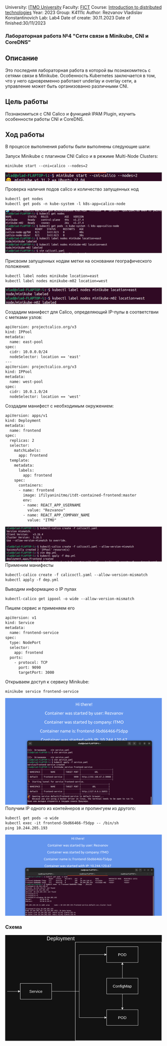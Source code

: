 University: [ITMO University](https://itmo.ru/ru/)
Faculty: [FICT](https://fict.itmo.ru)
Course: [Introduction to distributed technologies](https://github.com/itmo-ict-faculty/introduction-to-distributed-technologies)
Year: 2023
Group: K4111c
Author: Rezvanov Vladislav Konstantinovich
Lab: Lab4
Date of create: 30.11.2023
Date of finished:30/11/2023

### Лабораторная работа №4 "Сети связи в Minikube, CNI и CoreDNS"

## Описание
Это последняя лабораторная работа в которой вы познакомитесь с сетями связи в Minikube. Особенность Kubernetes заключается в том, что у него одновременно работают underlay и overlay сети, а управление может быть организованно различными CNI.

## Цель работы
Познакомиться с CNI Calico и функцией IPAM Plugin, изучить особенности работы CNI и CoreDNS.

## Ход работы
В процессе выполнения работы были выполнены следующие шаги:

Запуск Minikube с плагином CNI Calico и в режиме Multi-Node Clusters:

```
minikube start --cni=calico --nodes=2
```
![img1](https://github.com/ItsEND/2023-introduction_to_distributed_technologies-K4111c-Rezvanov_V_K/blob/bb5492c96f446decc821b23612de15556a62e896/Lab4/Images/1.png)

Проверка наличия подов calico и количество запущенных нод
```
kubectl get nodes
kubectl get pods -n kube-system -l k8s-app=calico-node
```
![img2](https://github.com/ItsEND/2023-introduction_to_distributed_technologies-K4111c-Rezvanov_V_K/blob/bb5492c96f446decc821b23612de15556a62e896/Lab4/Images/2.png)

Присвоим запущенных нодам метки на основании географического положения:
```
kubectl label nodes minikube location=east
kubectl label nodes minikube-m02 location=west
```
![img3](https://github.com/ItsEND/2023-introduction_to_distributed_technologies-K4111c-Rezvanov_V_K/blob/563541c67abf2aa7eb35ff38ba8e08a24ad805b2/Lab4/Images/%D0%A1%D0%BD%D0%B8%D0%BC%D0%BE%D0%BA%20%D1%8D%D0%BA%D1%80%D0%B0%D0%BD%D0%B0%20%D0%BE%D1%82%202023-11-30%2017-32-08.png)

Создадим манифест для Calico, определяющий IP-пулы в соответствии с метками узлов:
```
apiVersion: projectcalico.org/v3
kind: IPPool
metadata:
  name: east-pool
spec:
  cidr: 10.0.0.0/24
  nodeSelector: location == 'east'
---
apiVersion: projectcalico.org/v3
kind: IPPool
metadata:
  name: west-pool
spec:
  cidr: 10.0.1.0/24
  nodeSelector: location == 'west'
```
Создадим манифест с необходимым окружением:
```
apiVersion: apps/v1
kind: Deployment
metadata:
  name: frontend
spec:
  replicas: 2
  selector:
    matchLabels:
      app: frontend
  template:
    metadata:
      labels:
        app: frontend
    spec:
      containers:
      - name: frontend
        image: ifilyaninitmo/itdt-contained-frontend:master
        env:
        - name: REACT_APP_USERNAME
          value: "Rezvanov"
        - name: REACT_APP_COMPANY_NAME
          value: "ITMO"
```
![img4](https://github.com/ItsEND/2023-introduction_to_distributed_technologies-K4111c-Rezvanov_V_K/blob/c0feacfb8892dffe114b8a8368d190590d459c16/Lab4/Images/3.png)
Применим манифесты
```
kubectl-calico create -f calicoctl.yaml --allow-version-mismatch
kubectl apply -f dep.yml
```
Выводим информацию о IP пулах
```
kubectl-calico get ippool -o wide --allow-version-mismatch
```
Пишем сервис и применяем его
```
apiVersion: v1
kind: Service
metadata:
  name: frontend-service
spec:
  type: NodePort
  selector:
    app: frontend
  ports:
    - protocol: TCP
      port: 9090
      targetPort: 3000
```
Открываем доступ к сервису Minikube: 
```
minikube service frontend-service
```
![img5](https://github.com/ItsEND/2023-introduction_to_distributed_technologies-K4111c-Rezvanov_V_K/blob/c0feacfb8892dffe114b8a8368d190590d459c16/Lab4/Images/6.1.png)
Получим IP одного из контейнеров и пропингуем из другого:
```
kubectl get pods -o wide
kubectl exec -it frontend-5bd66466-f5dpp -- /bin/sh
ping 10.244.205.193
```
![img7](https://github.com/ItsEND/2023-introduction_to_distributed_technologies-K4111c-Rezvanov_V_K/blob/c0feacfb8892dffe114b8a8368d190590d459c16/Lab4/Images/7.png)

### Схема
![sc1](https://github.com/ItsEND/2023-introduction_to_distributed_technologies-K4111c-Rezvanov_V_K/blob/5160f71c95a8c3d430f736409b1dbe4a1a5fe00b/Lab4/Images/%D0%9A%D1%83%D0%B11.drawio.png)
